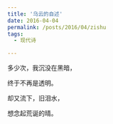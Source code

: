 ```yaml
---
title: '乌云的自述'
date: 2016-04-04
permalink: /posts/2016/04/zishu 
tags:
  - 现代诗

---
```


多少次，我沉没在黑暗，

终于不再是透明。

却又流下，旧泪水，

想念起荒诞的晴。



 